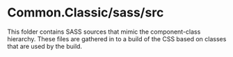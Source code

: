 # Common.Classic/sass/src

This folder contains SASS sources that mimic the component-class hierarchy. These files
are gathered in to a build of the CSS based on classes that are used by the build.
